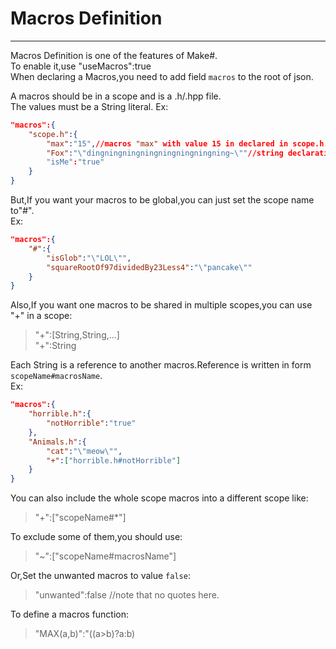 # Macros Definition
--------
Macros Definition is one of the features of Make#.  
To enable it,use "useMacros":true  
When declaring a Macros,you need to add field `macros` to the root of json.  

A macros should be in a scope and is a .h/.hpp file.  
The values must be a String literal.
Ex:  
```json
"macros":{
    "scope.h":{
        "max":"15",//macros "max" with value 15 in declared in scope.h.
        "Fox":"\"dingningningningningningningning~\""//string declaration.
        "isMe":"true"
    }
}
```  
But,If you want your macros to be global,you can just set the scope name to"#".  
Ex:  
```json
"macros":{
    "#":{
        "isGlob":"\"LOL\"",
        "squareRootOf97dividedBy23Less4":"\"pancake\""
    }
}
```
Also,If you want one macros to be shared in multiple scopes,you can use "+" in a scope:  
> "+":[String,String,...]  
> "+":String
  
Each String is a reference to another macros.Reference is written in form  
`scopeName#macrosName`.  
Ex:
```json
"macros":{
    "horrible.h":{
        "notHorrible":"true"
    },
    "Animals.h":{
        "cat":"\"meow\"",
        "+":["horrible.h#notHorrible"]
    }
}
```
You can also include the whole scope macros into a different scope like:  
> "+":["scopeName#\*"]  
  
To exclude some of them,you should use:  
> "~":["scopeName#macrosName"]  
  
Or,Set the unwanted macros to value `false`:  
> "unwanted":false //note that no quotes here.  
  
To define a macros function:  
> "MAX(a,b)":"((a\>b)?a:b)  

